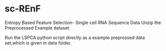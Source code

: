 # sc-REnF
Entropy Based Feature Selection- Single cell RNA Sequence Data
Unzip the Preprocessed Example dataset.

Run the LSPCA python script directly as a example preprossed data set,which is given in data folder.
